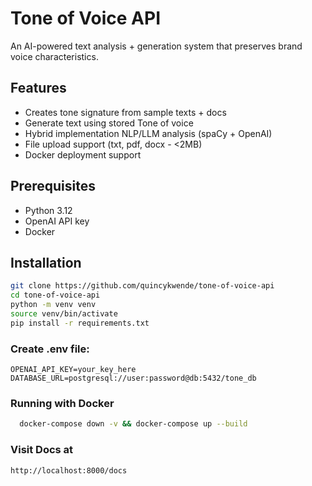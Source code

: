 # Tone of Voice API
An AI-powered text analysis + generation system that preserves brand voice characteristics.

## Features
- Creates tone signature from sample texts + docs
- Generate text using stored Tone of voice
- Hybrid implementation NLP/LLM analysis (spaCy + OpenAI)
- File upload support (txt, pdf, docx - <2MB)
- Docker deployment support

## Prerequisites
- Python 3.12
- OpenAI API key
- Docker

## Installation
```bash
git clone https://github.com/quincykwende/tone-of-voice-api
cd tone-of-voice-api
python -m venv venv
source venv/bin/activate
pip install -r requirements.txt
```

### Create .env file:
```
OPENAI_API_KEY=your_key_here
DATABASE_URL=postgresql://user:password@db:5432/tone_db
```

### Running with Docker
```bash
  docker-compose down -v && docker-compose up --build
```

### Visit Docs at 
```
http://localhost:8000/docs
```
